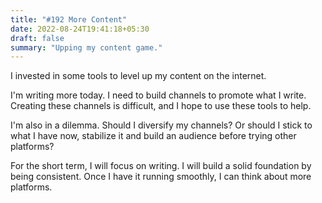```yaml
---
title: "#192 More Content"
date: 2022-08-24T19:41:18+05:30
draft: false
summary: "Upping my content game."
---
```


I invested in some tools to level up my content on the internet.

I'm writing more today. I need to build channels to promote what I write. Creating these channels is difficult, and I hope to use these tools to help.

I'm also in a dilemma. Should I diversify my channels? Or should I stick to what I have now, stabilize it and build an audience before trying other platforms?

For the short term, I will focus on writing. I will build a solid foundation by being consistent. Once I have it running smoothly, I can think about more platforms.

